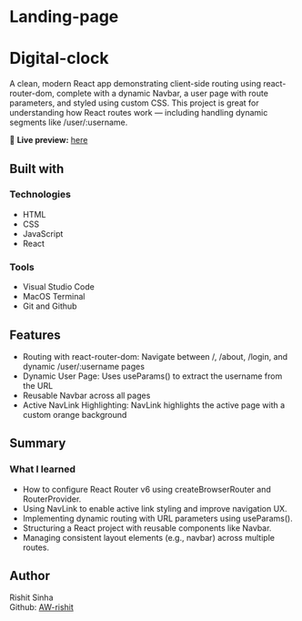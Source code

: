 # Landing-page
# Digital-clock
A clean, modern React app demonstrating client-side routing using react-router-dom, complete with a dynamic Navbar, a user page with route parameters, and styled using custom CSS. This project is great for understanding how React routes work — including handling dynamic segments like /user/:username.

🔗 **Live preview:** [here](https://landing-page-phi-seven-62.vercel.app/)

## Built with

### Technologies

* HTML
* CSS
* JavaScript
* React

### Tools 

* Visual Studio Code
* MacOS Terminal
* Git and Github

## Features

* Routing with react-router-dom: Navigate between /, /about, /login, and dynamic /user/:username pages
* Dynamic User Page: Uses useParams() to extract the username from the URL
* Reusable Navbar across all pages
* Active NavLink Highlighting: NavLink highlights the active page with a custom orange background

## Summary

### What I learned

* How to configure React Router v6 using createBrowserRouter and RouterProvider.
* Using NavLink to enable active link styling and improve navigation UX.
* Implementing dynamic routing with URL parameters using useParams().
* Structuring a React project with reusable components like Navbar.
* Managing consistent layout elements (e.g., navbar) across multiple routes.

## Author

Rishit Sinha  
Github: [AW-rishit](https://github.com/AW-rishit)
